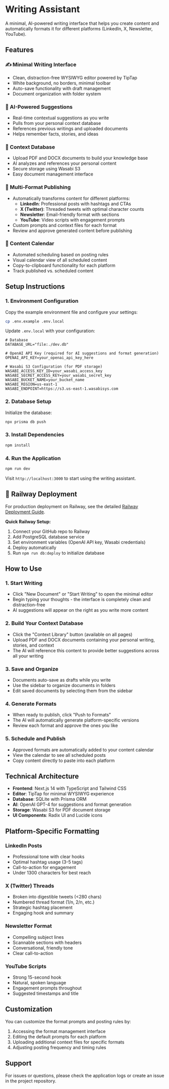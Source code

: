 # Writing Assistant

A minimal, AI-powered writing interface that helps you create content and automatically formats it for different platforms (LinkedIn, X, Newsletter, YouTube).

## Features

### ✍️ Minimal Writing Interface
- Clean, distraction-free WYSIWYG editor powered by TipTap
- White background, no borders, minimal toolbar
- Auto-save functionality with draft management
- Document organization with folder system

### 🤖 AI-Powered Suggestions
- Real-time contextual suggestions as you write
- Pulls from your personal context database
- References previous writings and uploaded documents
- Helps remember facts, stories, and ideas

### 📄 Context Database
- Upload PDF and DOCX documents to build your knowledge base
- AI analyzes and references your personal content
- Secure storage using Wasabi S3
- Easy document management interface

### 🎯 Multi-Format Publishing
- Automatically transforms content for different platforms:
  - **LinkedIn**: Professional posts with hashtags and CTAs
  - **X (Twitter)**: Threaded tweets with optimal character counts
  - **Newsletter**: Email-friendly format with sections
  - **YouTube**: Video scripts with engagement prompts
- Custom prompts and context files for each format
- Review and approve generated content before publishing

### 📅 Content Calendar
- Automated scheduling based on posting rules
- Visual calendar view of all scheduled content
- Copy-to-clipboard functionality for each platform
- Track published vs. scheduled content

## Setup Instructions

### 1. Environment Configuration

Copy the example environment file and configure your settings:

```bash
cp .env.example .env.local
```

Update `.env.local` with your configuration:

```env
# Database
DATABASE_URL="file:./dev.db"

# OpenAI API Key (required for AI suggestions and format generation)
OPENAI_API_KEY=your_openai_api_key_here

# Wasabi S3 Configuration (for PDF storage)
WASABI_ACCESS_KEY_ID=your_wasabi_access_key
WASABI_SECRET_ACCESS_KEY=your_wasabi_secret_key
WASABI_BUCKET_NAME=your_bucket_name
WASABI_REGION=us-east-1
WASABI_ENDPOINT=https://s3.us-east-1.wasabisys.com
```

### 2. Database Setup

Initialize the database:

```bash
npx prisma db push
```

### 3. Install Dependencies

```bash
npm install
```

### 4. Run the Application

```bash
npm run dev
```

Visit `http://localhost:3000` to start using the writing assistant.

## 🚀 Railway Deployment

For production deployment on Railway, see the detailed [Railway Deployment Guide](./RAILWAY_DEPLOY.md).

**Quick Railway Setup:**
1. Connect your GitHub repo to Railway
2. Add PostgreSQL database service
3. Set environment variables (OpenAI API key, Wasabi credentials)
4. Deploy automatically
5. Run `npm run db:deploy` to initialize database

## How to Use

### 1. Start Writing
- Click "New Document" or "Start Writing" to open the minimal editor
- Begin typing your thoughts - the interface is completely clean and distraction-free
- AI suggestions will appear on the right as you write more content

### 2. Build Your Context Database
- Click the "Context Library" button (available on all pages)
- Upload PDF and DOCX documents containing your personal writing, stories, and context
- The AI will reference this content to provide better suggestions across all your writing

### 3. Save and Organize
- Documents auto-save as drafts while you write
- Use the sidebar to organize documents in folders
- Edit saved documents by selecting them from the sidebar

### 4. Generate Formats
- When ready to publish, click "Push to Formats"
- The AI will automatically generate platform-specific versions
- Review each format and approve the ones you like

### 5. Schedule and Publish
- Approved formats are automatically added to your content calendar
- View the calendar to see all scheduled posts
- Copy content directly to paste into each platform

## Technical Architecture

- **Frontend**: Next.js 14 with TypeScript and Tailwind CSS
- **Editor**: TipTap for minimal WYSIWYG experience
- **Database**: SQLite with Prisma ORM
- **AI**: OpenAI GPT-4 for suggestions and format generation
- **Storage**: Wasabi S3 for PDF document storage
- **UI Components**: Radix UI and Lucide icons

## Platform-Specific Formatting

### LinkedIn Posts
- Professional tone with clear hooks
- Optimal hashtag usage (3-5 tags)
- Call-to-action for engagement
- Under 1300 characters for best reach

### X (Twitter) Threads
- Broken into digestible tweets (<280 chars)
- Numbered thread format (1/n, 2/n, etc.)
- Strategic hashtag placement
- Engaging hook and summary

### Newsletter Format
- Compelling subject lines
- Scannable sections with headers
- Conversational, friendly tone
- Clear call-to-action

### YouTube Scripts
- Strong 15-second hook
- Natural, spoken language
- Engagement prompts throughout
- Suggested timestamps and title

## Customization

You can customize the format prompts and posting rules by:

1. Accessing the format management interface
2. Editing the default prompts for each platform
3. Uploading additional context files for specific formats
4. Adjusting posting frequency and timing rules

## Support

For issues or questions, please check the application logs or create an issue in the project repository.